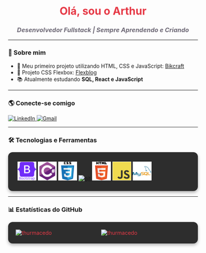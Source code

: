 <h1 align="center" style="color: #E63946; font-weight: bold;">Olá, sou o Arthur</h1>
<h3 align="center" style="color: #6D6875; font-style: italic;">Desenvolvedor Fullstack | Sempre Aprendendo e Criando</h3>

---

### 🚀 Sobre mim
- 🎨 Meu primeiro projeto utilizando HTML, CSS e JavaScript: [Bikcraft](https://github.com/thurmacedo/bikcraft.git)
- 🎯 Projeto CSS Flexbox: [Flexblog](https://github.com/thurmacedo/flexblog.git)
- 📚 Atualmente estudando **SQL, React e JavaScript**

---

### 🌎 Conecte-se comigo
<div >
  <a href="https://www.linkedin.com/in/arthur-henrique-05179b2aa/" target="_blank" >
    <img src="https://img.shields.io/badge/LinkedIn-0077B5?style=for-the-badge&logo=linkedin&logoColor=white" alt="LinkedIn"/>
  </a>
  <a href="mailto:arthursmacedo2005@gmail.com" target="_blank">
    <img src="https://img.shields.io/badge/Gmail-D14836?style=for-the-badge&logo=gmail&logoColor=white" alt="Gmail"/>
  </a>
</div>

---

### 🛠️ Tecnologias e Ferramentas
<div align="start" style="background-color: #2D2D2D; padding: 25px; border-radius: 12px; box-shadow: 0 4px 8px rgba(0, 0, 0, 0.3);">
  <a href="https://getbootstrap.com" target="_blank" rel="noreferrer">
    <img src="https://raw.githubusercontent.com/devicons/devicon/master/icons/bootstrap/bootstrap-plain-wordmark.svg" alt="bootstrap" width="50" height="50"/>
  </a>
  <a href="https://www.w3schools.com/cs/" target="_blank" rel="noreferrer">
    <img src="https://raw.githubusercontent.com/devicons/devicon/master/icons/csharp/csharp-original.svg" alt="csharp" width="50" height="50"/>
  </a>
  <a href="https://www.w3schools.com/css/" target="_blank" rel="noreferrer">
    <img src="https://raw.githubusercontent.com/devicons/devicon/master/icons/css3/css3-original-wordmark.svg" alt="css3" width="50" height="50"/>
  </a>
  <a href="https://git-scm.com/" target="_blank" rel="noreferrer">
    <img src="https://www.vectorlogo.zone/logos/git-scm/git-scm-icon.svg" alt="git" width="50" height="50"/>
  </a>
  <a href="https://www.w3.org/html/" target="_blank" rel="noreferrer">
    <img src="https://raw.githubusercontent.com/devicons/devicon/master/icons/html5/html5-original-wordmark.svg" alt="html5" width="50" height="50"/>
  </a>
  <a href="https://developer.mozilla.org/en-US/docs/Web/JavaScript" target="_blank" rel="noreferrer">
    <img src="https://raw.githubusercontent.com/devicons/devicon/master/icons/javascript/javascript-original.svg" alt="javascript" width="50" height="50"/>
  </a>
  <a href="https://www.mysql.com/" target="_blank" rel="noreferrer">
    <img src="https://raw.githubusercontent.com/devicons/devicon/master/icons/mysql/mysql-original-wordmark.svg" alt="mysql" width="50" height="50"/>
  </a>
</div>

---

### 📊 Estatísticas do GitHub
<div align="start" style="display: flex; gap: 20px; background-color: #2D2D2D; padding: 20px; border-radius: 12px; box-shadow: 0 4px 8px rgba(0, 0, 0, 0.3); color: #E63946;">
  <img src="https://github-readme-stats.vercel.app/api/top-langs?username=thurmacedo&show_icons=true&locale=en&layout=compact&theme=vision-friendly-dark" alt="thurmacedo" width="350"/>
  <img src="https://github-readme-stats.vercel.app/api?username=thurmacedo&show_icons=true&locale=en&theme=vision-friendly-dark" alt="thurmacedo" width="400"/>
</div>
